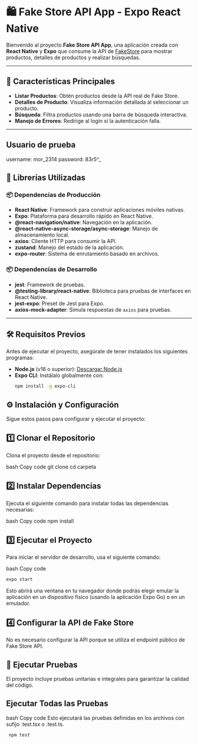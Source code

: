 # 🛍️ Fake Store API App - Expo React Native

Bienvenido al proyecto **Fake Store API App**, una aplicación creada con **React Native** y **Expo** que consume la API de [FakeStore](https://fakestoreapi.com/) para mostrar productos, detalles de productos y realizar búsquedas.

---

## 🚀 Características Principales

- **Listar Productos**: Obtén productos desde la API real de Fake Store.
- **Detalles de Producto**: Visualiza información detallada al seleccionar un producto.
- **Búsqueda**: Filtra productos usando una barra de búsqueda interactiva.
- **Manejo de Errores**: Redirige al login si la autenticación falla.

---
## Usuario de prueba
username: mor_2314
password: 83r5^_



## 🧰 Librerías Utilizadas

### 📦 Dependencias de Producción

- **React Native**: Framework para construir aplicaciones móviles nativas.
- **Expo**: Plataforma para desarrollo rápido en React Native.
- **@react-navigation/native**: Navegación en la aplicación.
- **@react-native-async-storage/async-storage**: Manejo de almacenamiento local.
- **axios**: Cliente HTTP para consumir la API.
- **zustand**: Manejo del estado de la aplicación.
- **expo-router**: Sistema de enrutamiento basado en archivos.

### 📦 Dependencias de Desarrollo

- **jest**: Framework de pruebas.
- **@testing-library/react-native**: Biblioteca para pruebas de interfaces en React Native.
- **jest-expo**: Preset de Jest para Expo.
- **axios-mock-adapter**: Simula respuestas de `axios` para pruebas.

---

## 🛠️ Requisitos Previos

Antes de ejecutar el proyecto, asegúrate de tener instalados los siguientes programas:

- **Node.js** (v16 o superior): [Descargar Node.js](https://nodejs.org/)
- **Expo CLI**: Instálalo globalmente con:
  ```bash
  npm install -g expo-cli

## ⚙️ Instalación y Configuración
Sigue estos pasos para configurar y ejecutar el proyecto:

## 1️⃣ Clonar el Repositorio
Clona el proyecto desde el repositorio:

bash
Copy code
git clone 
cd carpeta

## 2️⃣ Instalar Dependencias
Ejecuta el siguiente comando para instalar todas las dependencias necesarias:

bash
Copy code
npm install
## 3️⃣ Ejecutar el Proyecto
Para iniciar el servidor de desarrollo, usa el siguiente comando:

bash
Copy code
 ```bash
expo start
```
Esto abrirá una ventana en tu navegador donde podrás elegir emular la aplicación en un dispositivo físico (usando la aplicación Expo Go) o en un emulador.

## 4️⃣ Configurar la API de Fake Store
No es necesario configurar la API porque se utiliza el endpoint público de Fake Store API.

## 🧪 Ejecutar Pruebas
El proyecto incluye pruebas unitarias e integrales para garantizar la calidad del código.

## Ejecutar Todas las Pruebas
bash
Copy code
Esto ejecutará las pruebas definidas en los archivos con sufijo .test.tsx o .test.ts.
 ```bash
  npm test

